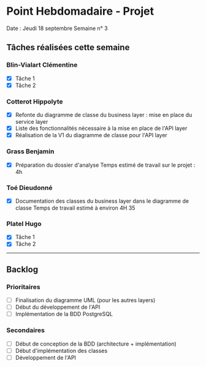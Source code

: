 # Point Hebdomadaire - Projet

Date : Jeudi 18 septembre
Semaine n° 3

## Tâches réalisées cette semaine

### Blin-Vialart Clémentine

- [x] Tâche 1
- [x] Tâche 2

### Cotterot Hippolyte

- [x] Refonte du diagramme de classe du business layer : mise en place du service layer
- [x] Liste des fonctionnalités nécessaire à la mise en place de l'API layer
- [x] Réalisation de la V1 du diagramme de classe pour l'API layer

### Grass Benjamin 

- [x] Préparation du dossier d'analyse
Temps estimé de travail sur le projet : 4h

### Toé Dieudonné

- [x] Documentation des classes du business layer dans le diagramme de classe 
Temps de travail estimé à environ 4H 35

### Platel Hugo

- [x] Tâche 1
- [x] Tâche 2

---

## Backlog

### Prioritaires

- [ ] Finalisation du diagramme UML (pour les autres layers)
- [ ] Début du développement de l'API
- [ ] Implémentation de la BDD PostgreSQL

### Secondaires

- [ ] Début de conception de la BDD (architecture + implémentation)
- [ ] Début d'implémentation des classes
- [ ] Développement de l'API
